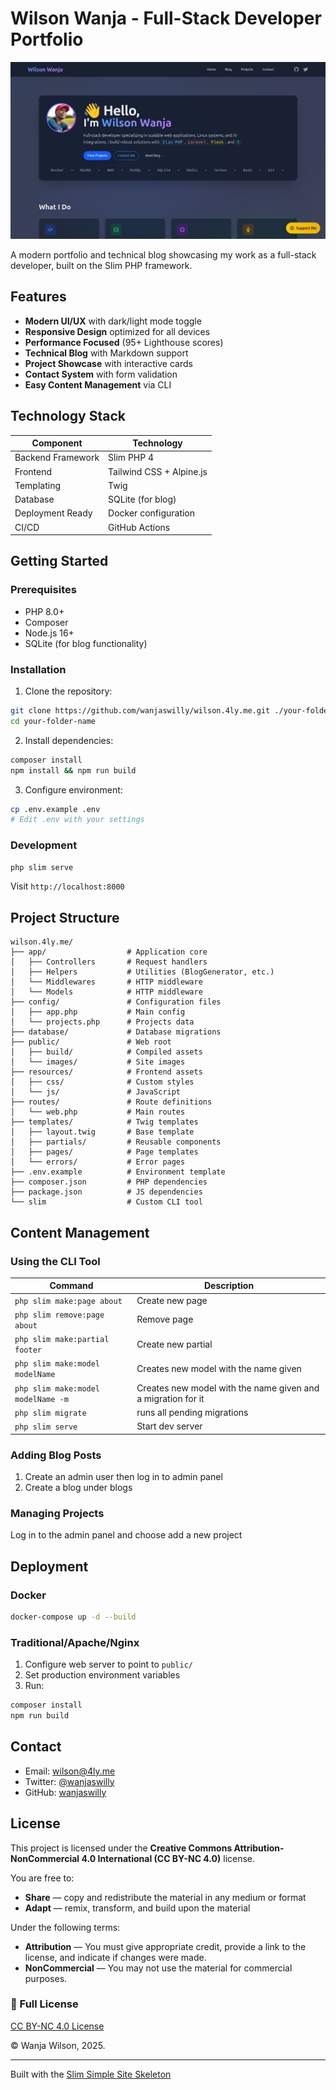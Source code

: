 # Wilson Wanja - Full-Stack Developer Portfolio

![Portfolio Screenshot](public/images/homepage-screenshot.jpg)

A modern portfolio and technical blog showcasing my work as a full-stack developer, built on the Slim PHP framework.

## Features

- **Modern UI/UX** with dark/light mode toggle
- **Responsive Design** optimized for all devices
- **Performance Focused** (95+ Lighthouse scores)
- **Technical Blog** with Markdown support
- **Project Showcase** with interactive cards
- **Contact System** with form validation
- **Easy Content Management** via CLI

## Technology Stack

| Component          | Technology               |
|--------------------|--------------------------|
| Backend Framework  | Slim PHP 4               |
| Frontend           | Tailwind CSS + Alpine.js |
| Templating         | Twig                     |
| Database           | SQLite (for blog)        |
| Deployment Ready   | Docker configuration     |
| CI/CD              | GitHub Actions           |

## Getting Started

### Prerequisites
- PHP 8.0+
- Composer
- Node.js 16+
- SQLite (for blog functionality)

### Installation

1. Clone the repository:
```bash
git clone https://github.com/wanjaswilly/wilson.4ly.me.git ./your-folder-name
cd your-folder-name
```

2. Install dependencies:
```bash
composer install
npm install && npm run build
```

3. Configure environment:
```bash
cp .env.example .env
# Edit .env with your settings
```

### Development
```bash
php slim serve
```
Visit `http://localhost:8000`

## Project Structure

```
wilson.4ly.me/
├── app/                  # Application core
│   ├── Controllers       # Request handlers
│   ├── Helpers           # Utilities (BlogGenerator, etc.)
│   └── Middlewares       # HTTP middleware
│   └── Models            # HTTP middleware
├── config/               # Configuration files
│   ├── app.php           # Main config
│   └── projects.php      # Projects data
├── database/             # Database migrations
├── public/               # Web root
│   ├── build/            # Compiled assets
│   └── images/           # Site images
├── resources/            # Frontend assets
│   ├── css/              # Custom styles
│   └── js/               # JavaScript
├── routes/               # Route definitions
│   └── web.php           # Main routes
├── templates/            # Twig templates
│   ├── layout.twig       # Base template
│   ├── partials/         # Reusable components
│   ├── pages/            # Page templates
│   └── errors/           # Error pages
├── .env.example          # Environment template
├── composer.json         # PHP dependencies
├── package.json          # JS dependencies
└── slim                  # Custom CLI tool
```

## Content Management

### Using the CLI Tool

| Command | Description |
|---------|-------------|
| `php slim make:page about` | Create new page |
| `php slim remove:page about` | Remove page |
| `php slim make:partial footer` | Create new partial |
| `php slim make:model modelName` | Creates new model with the name given |
| `php slim make:model modelName -m` | Creates new model with the name given and a migration for it |
| `php slim migrate` | runs all pending migrations |
| `php slim serve` | Start dev server |

### Adding Blog Posts
1. Create an admin user then log in to admin panel
2. Create a blog under blogs

### Managing Projects
Log in to the admin panel and choose add a new project

## Deployment

### Docker
```bash
docker-compose up -d --build
```

### Traditional/Apache/Nginx
1. Configure web server to point to `public/`
2. Set production environment variables
3. Run:
```bash
composer install
npm run build

```

## Contact

- Email: [wilson@4ly.me](mailto:wilson@4ly.me)
- Twitter: [@wanjaswilly](https://twitter.com/wanjaswilly)
- GitHub: [wanjaswilly](https://github.com/wanjaswilly)


## License

This project is licensed under the **Creative Commons Attribution-NonCommercial 4.0 International (CC BY-NC 4.0)** license.

You are free to:
- **Share** — copy and redistribute the material in any medium or format
- **Adapt** — remix, transform, and build upon the material

Under the following terms:
- **Attribution** — You must give appropriate credit, provide a link to the license, and indicate if changes were made.
- **NonCommercial** — You may not use the material for commercial purposes.

### 🔗 Full License
[CC BY-NC 4.0 License](https://creativecommons.org/licenses/by-nc/4.0/)

© Wanja Wilson, 2025.

---

Built with the [Slim Simple Site Skeleton](https://github.com/wanjaswilly/slim-site-skeleton)

